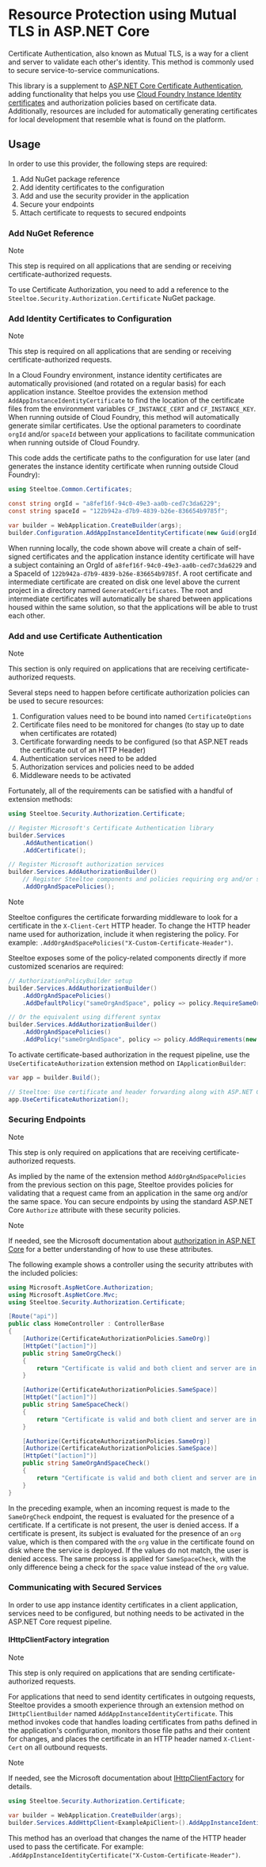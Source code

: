 # Resource Protection using Mutual TLS in ASP.NET Core

Certificate Authentication, also known as Mutual TLS, is a way for a client and server to validate each other's identity. This method is commonly used to secure service-to-service communications.

This library is a supplement to [ASP.NET Core Certificate Authentication](https://learn.microsoft.com/aspnet/core/security/authentication/certauth), adding functionality that helps you use [Cloud Foundry Instance Identity certificates](https://docs.cloudfoundry.org/devguide/deploy-apps/instance-identity.html) and authorization policies based on certificate data.
Additionally, resources are included for automatically generating certificates for local development that resemble what is found on the platform.

## Usage

In order to use this provider, the following steps are required:

1. Add NuGet package reference
1. Add identity certificates to the configuration
1. Add and use the security provider in the application
1. Secure your endpoints
1. Attach certificate to requests to secured endpoints

### Add NuGet Reference

> [!NOTE]
> This step is required on all applications that are sending or receiving certificate-authorized requests.

To use Certificate Authorization, you need to add a reference to the `Steeltoe.Security.Authorization.Certificate` NuGet package.

### Add Identity Certificates to Configuration

> [!NOTE]
> This step is required on all applications that are sending or receiving certificate-authorized requests.

In a Cloud Foundry environment, instance identity certificates are automatically provisioned (and rotated on a regular basis) for each application instance.
Steeltoe provides the extension method `AddAppInstanceIdentityCertificate` to find the location of the certificate files from the environment variables `CF_INSTANCE_CERT` and `CF_INSTANCE_KEY`.
When running outside of Cloud Foundry, this method will automatically generate similar certificates.
Use the optional parameters to coordinate `orgId` and/or `spaceId` between your applications to facilitate communication when running outside of Cloud Foundry.

This code adds the certificate paths to the configuration for use later (and generates the instance identity certificate when running outside Cloud Foundry):

```csharp
using Steeltoe.Common.Certificates;

const string orgId = "a8fef16f-94c0-49e3-aa0b-ced7c3da6229";
const string spaceId = "122b942a-d7b9-4839-b26e-836654b9785f";

var builder = WebApplication.CreateBuilder(args);
builder.Configuration.AddAppInstanceIdentityCertificate(new Guid(orgId), new Guid(spaceId));
```

When running locally, the code shown above will create a chain of self-signed certificates and the application instance identity certificate will have a subject containing an OrgId of `a8fef16f-94c0-49e3-aa0b-ced7c3da6229` and a SpaceId of `122b942a-d7b9-4839-b26e-836654b9785f`.
A root certificate and intermediate certificate are created on disk one level above the current project in a directory named `GeneratedCertificates`.
The root and intermediate certificates will automatically be shared between applications housed within the same solution, so that the applications will be able to trust each other.

### Add and use Certificate Authentication

> [!NOTE]
> This section is only required on applications that are receiving certificate-authorized requests.

Several steps need to happen before certificate authorization policies can be used to secure resources:

1. Configuration values need to be bound into named `CertificateOptions`
1. Certificate files need to be monitored for changes (to stay up to date when certificates are rotated)
1. Certificate forwarding needs to be configured (so that ASP.NET reads the certificate out of an HTTP Header)
1. Authentication services need to be added
1. Authorization services and policies need to be added
1. Middleware needs to be activated

Fortunately, all of the requirements can be satisfied with a handful of extension methods:

```csharp
using Steeltoe.Security.Authorization.Certificate;

// Register Microsoft's Certificate Authentication library
builder.Services
    .AddAuthentication()
    .AddCertificate();

// Register Microsoft authorization services
builder.Services.AddAuthorizationBuilder()
    // Register Steeltoe components and policies requiring org and/or space to match between client and server certificates
    .AddOrgAndSpacePolicies();
```

> [!NOTE]
> Steeltoe configures the certificate forwarding middleware to look for a certificate in the `X-Client-Cert` HTTP header.
> To change the HTTP header name used for authorization, include it when registering the policy. For example: `.AddOrgAndSpacePolicies("X-Custom-Certificate-Header")`.

Steeltoe exposes some of the policy-related components directly if more customized scenarios are required:

```csharp
// AuthorizationPolicyBuilder setup
builder.Services.AddAuthorizationBuilder()
    .AddOrgAndSpacePolicies()
    .AddDefaultPolicy("sameOrgAndSpace", policy => policy.RequireSameOrg().RequireSameSpace());

// Or the equivalent using different syntax
builder.Services.AddAuthorizationBuilder()
    .AddOrgAndSpacePolicies()
    .AddPolicy("sameOrgAndSpace", policy => policy.AddRequirements(new SameOrgRequirement(), new SameSpaceRequirement()));
```

To activate certificate-based authorization in the request pipeline, use the `UseCertificateAuthorization` extension method on `IApplicationBuilder`:

```csharp
var app = builder.Build();

// Steeltoe: Use certificate and header forwarding along with ASP.NET Core Authentication and Authorization middleware
app.UseCertificateAuthorization();
```

### Securing Endpoints

> [!NOTE]
> This step is only required on applications that are receiving certificate-authorized requests.

As implied by the name of the extension method `AddOrgAndSpacePolicies` from the previous section on this page, Steeltoe provides policies for validating that a request came from an application in the same org and/or the same space. You can secure endpoints by using the standard ASP.NET Core `Authorize` attribute with these security policies.

> [!NOTE]
> If needed, see the Microsoft documentation about [authorization in ASP.NET Core](https://learn.microsoft.com/aspnet/core/security/authorization/introduction) for a better understanding of how to use these attributes.

The following example shows a controller using the security attributes with the included policies:

```csharp
using Microsoft.AspNetCore.Authorization;
using Microsoft.AspNetCore.Mvc;
using Steeltoe.Security.Authorization.Certificate;

[Route("api")]
public class HomeController : ControllerBase
{
    [Authorize(CertificateAuthorizationPolicies.SameOrg)]
    [HttpGet("[action]")]
    public string SameOrgCheck()
    {
        return "Certificate is valid and both client and server are in the same org";
    }

    [Authorize(CertificateAuthorizationPolicies.SameSpace)]
    [HttpGet("[action]")]
    public string SameSpaceCheck()
    {
        return "Certificate is valid and both client and server are in the same space";
    }

    [Authorize(CertificateAuthorizationPolicies.SameOrg)]
    [Authorize(CertificateAuthorizationPolicies.SameSpace)]
    [HttpGet("[action]")]
    public string SameOrgAndSpaceCheck()
    {
        return "Certificate is valid and both client and server are in the same org and space";
    }
}
```

In the preceding example, when an incoming request is made to the `SameOrgCheck` endpoint, the request is evaluated for the presence of a certificate. If a certificate is not present, the user is denied access. If a certificate is present, its subject is evaluated for the presence of an `org` value, which is then compared with the `org` value in the certificate found on disk where the service is deployed. If the values do not match, the user is denied access. The same process is applied for `SameSpaceCheck`, with the only difference being a check for the `space` value instead of the `org` value.

### Communicating with Secured Services

In order to use app instance identity certificates in a client application, services need to be configured, but nothing needs to be activated in the ASP.NET Core request pipeline.

#### IHttpClientFactory integration

> [!NOTE]
> This step is only required on applications that are sending certificate-authorized requests.

For applications that need to send identity certificates in outgoing requests, Steeltoe provides a smooth experience through an extension method on `IHttpClientBuilder` named `AddAppInstanceIdentityCertificate`.
This method invokes code that handles loading certificates from paths defined in the application's configuration, monitors those file paths and their content for changes, and places the certificate in an HTTP header named `X-Client-Cert` on all outbound requests.

> [!NOTE]
> If needed, see the Microsoft documentation about [IHttpClientFactory](https://learn.microsoft.com/aspnet/core/fundamentals/http-requests) for details.

```csharp
using Steeltoe.Security.Authorization.Certificate;

var builder = WebApplication.CreateBuilder(args);
builder.Services.AddHttpClient<ExampleApiClient>().AddAppInstanceIdentityCertificate();
```

This method has an overload that changes the name of the HTTP header used to pass the certificate. For example: `.AddAppInstanceIdentityCertificate("X-Custom-Certificate-Header")`.
